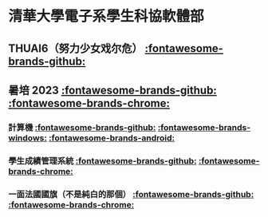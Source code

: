 # 清華大學電子系學生科協軟體部

## THUAI6（努力少女戏尔危） [:fontawesome-brands-github:](https://github.com/Panxuc/THUAI6_team)

## 暑培 2023 [:fontawesome-brands-github:](https://github.com/Panxuc/EESAST-hw2023) [:fontawesome-brands-chrome:](https://panxuc.github.io/EESAST-hw2023/)

### 計算機 [:fontawesome-brands-github:](https://github.com/Panxuc/EESAST-hw2023-MAUI-calculator) [:fontawesome-brands-windows:]() [:fontawesome-brands-android:]()

### 學生成績管理系統 [:fontawesome-brands-github:](https://github.com/Panxuc/EESAST-hw2023/tree/main/08) [:fontawesome-brands-chrome:](https://panxuc.github.io/EESAST-hw2023/08/index.html)

### 一面法國國旗（不是純白的那個） [:fontawesome-brands-github:](https://github.com/Panxuc/EESAST-hw2023/tree/main/09) [:fontawesome-brands-chrome:](https://panxuc.github.io/EESAST-hw2023/09/france.html)